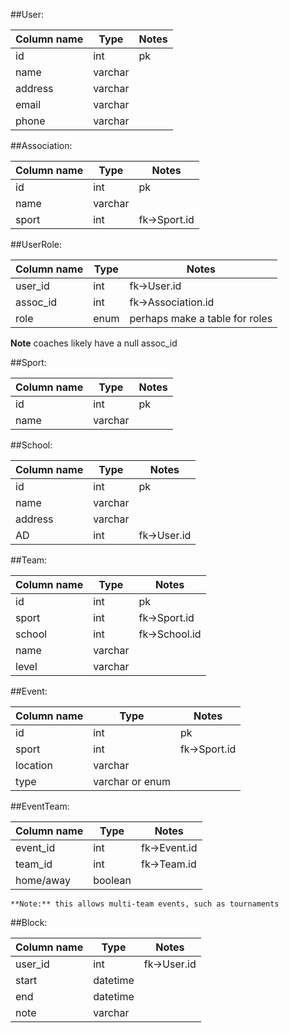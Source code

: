 ##User:

| Column name | Type | Notes |
| ----------- | ---- | ----- |
| id | int | pk |
| name | varchar |  |
| address | varchar |  |
| email | varchar |  |
| phone | varchar |  |

##Association:

| Column name | Type | Notes |
| ----------- | ---- | ----- |
| id | int | pk |
| name | varchar |  |
| sport | int | fk->Sport.id |

##UserRole:

| Column name | Type | Notes |
| ----------- | ---- | ----- |
| user_id | int | fk->User.id |
| assoc_id | int | fk->Association.id |
| role | enum | perhaps make a table for roles |

**Note** coaches likely have a null assoc_id

##Sport:

| Column name | Type | Notes |
| ----------- | ---- | ----- |
| id | int | pk |
| name | varchar |  |

##School:

| Column name | Type | Notes |
| ----------- | ---- | ----- |
| id | int | pk |
| name | varchar |  |
| address | varchar |  |
| AD | int | fk->User.id |

##Team:

| Column name | Type | Notes |
| ----------- | ---- | ----- |
| id | int | pk |
| sport | int | fk->Sport.id |
| school | int | fk->School.id |
| name | varchar |  |
| level | varchar |  |

##Event:

| Column name | Type | Notes |
| ----------- | ---- | ----- |
| id | int | pk |
| sport | int | fk->Sport.id |
| location | varchar |  |
| type | varchar or enum |  |

##EventTeam:

| Column name | Type | Notes |
| ----------- | ---- | ----- |
| event_id | int | fk->Event.id |
| team_id | int | fk->Team.id |
| home/away | boolean |  |

	**Note:** this allows multi-team events, such as tournaments

##Block:

| Column name | Type | Notes |
| ----------- | ---- | ----- |
| user_id | int | fk->User.id |
| start | datetime |  |
| end | datetime |  |
| note | varchar |  |